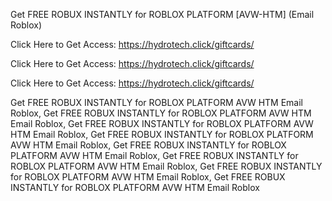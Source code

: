 Get FREE ROBUX INSTANTLY for ROBLOX PLATFORM [AVW-HTM] (Email Roblox)

Click Here to Get Access: https://hydrotech.click/giftcards/

Click Here to Get Access: https://hydrotech.click/giftcards/

Click Here to Get Access: https://hydrotech.click/giftcards/

Get FREE ROBUX INSTANTLY for ROBLOX PLATFORM AVW HTM Email Roblox, Get FREE ROBUX INSTANTLY for ROBLOX PLATFORM AVW HTM Email Roblox, Get FREE ROBUX INSTANTLY for ROBLOX PLATFORM AVW HTM Email Roblox, Get FREE ROBUX INSTANTLY for ROBLOX PLATFORM AVW HTM Email Roblox, Get FREE ROBUX INSTANTLY for ROBLOX PLATFORM AVW HTM Email Roblox, Get FREE ROBUX INSTANTLY for ROBLOX PLATFORM AVW HTM Email Roblox, Get FREE ROBUX INSTANTLY for ROBLOX PLATFORM AVW HTM Email Roblox, Get FREE ROBUX INSTANTLY for ROBLOX PLATFORM AVW HTM Email Roblox
